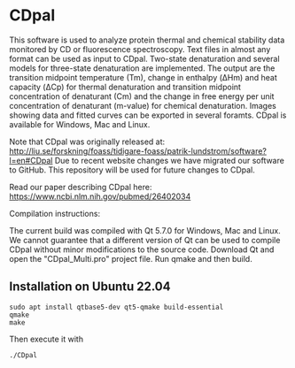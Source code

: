 # CDpal
This software is used to analyze protein thermal and chemical stability data monitored by CD or fluorescence spectroscopy.
Text files in almost any format can be used as input to CDpal.
Two-state denaturation and several models for three-state denaturation are implemented.
The output are the transition midpoint temperature (Tm), change in enthalpy (ΔHm) and heat capacity (ΔCp) for thermal denaturation and transition midpoint concentration of denaturant (Cm) and the change in free energy per unit concentration of denaturant (m-value) for chemical denaturation.
Images showing data and fitted curves can be exported in several foramts.
CDpal is available for Windows, Mac and Linux.

Note that CDpal was originally released at:
http://liu.se/forskning/foass/tidigare-foass/patrik-lundstrom/software?l=en#CDpal
Due to recent website changes we have migrated our software to GitHub.
This repository will be used for future changes to CDpal.

Read our paper describing CDpal here:
https://www.ncbi.nlm.nih.gov/pubmed/26402034

Compilation instructions:

The current build was compiled with Qt 5.7.0 for Windows, Mac and Linux.
We cannot guarantee that a different version of Qt can be used to compile CDpal without minor modifications to the source code.
Download Qt and open the "CDpal_Multi.pro" project file.
Run qmake and then build.

## Installation on Ubuntu 22.04

```text
sudo apt install qtbase5-dev qt5-qmake build-essential
qmake
make
```

Then execute it with

```text
./CDpal
```
